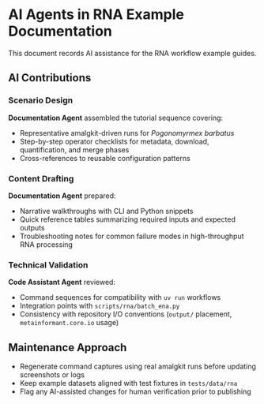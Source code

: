 # AI Agents in RNA Example Documentation

This document records AI assistance for the RNA workflow example guides.

## AI Contributions

### Scenario Design
**Documentation Agent** assembled the tutorial sequence covering:
- Representative amalgkit-driven runs for *Pogonomyrmex barbatus*
- Step-by-step operator checklists for metadata, download, quantification, and merge phases
- Cross-references to reusable configuration patterns

### Content Drafting
**Documentation Agent** prepared:
- Narrative walkthroughs with CLI and Python snippets
- Quick reference tables summarizing required inputs and expected outputs
- Troubleshooting notes for common failure modes in high-throughput RNA processing

### Technical Validation
**Code Assistant Agent** reviewed:
- Command sequences for compatibility with `uv run` workflows
- Integration points with `scripts/rna/batch_ena.py`
- Consistency with repository I/O conventions (`output/` placement, `metainformant.core.io` usage)

## Maintenance Approach
- Regenerate command captures using real amalgkit runs before updating screenshots or logs
- Keep example datasets aligned with test fixtures in `tests/data/rna`
- Flag any AI-assisted changes for human verification prior to publishing


